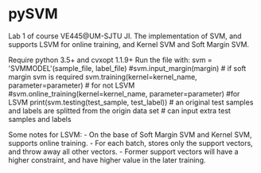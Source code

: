 # pySVM
Lab 1 of course VE445@UM-SJTU JI. The implementation of SVM, and supports LSVM for online training, and Kernel SVM and Soft Margin SVM.


Require python 3.5+ and cvxopt 1.1.9+
Run the file with:
    svm = 'SVMMODEL'(sample_file, label_file)
    #svm.input_margin(margin) # if soft margin svm is required
    svm.training(kernel=kernel_name, parameter=parameter) # for not LSVM
    #svm.online_training(kernel=kernel_name, parameter=parameter) #for LSVM
    print(svm.testing(test_sample, test_label)) # an original test samples and labels are splitted from the origin data set
                                                # can input extra test samples and labels


Some notes for LSVM:
    - On the base of Soft Margin SVM and Kernel SVM, supports online training.
    - For each batch, stores only the support vectors, and throw away all other vectors.
    - Former support vectors will have a higher constraint, and have higher value in the later training.
